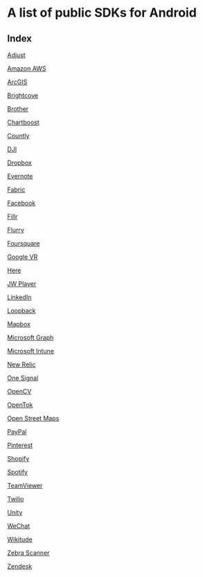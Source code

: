 # A list of public SDKs for Android #

## Index ##

<p><a href="https://github.com/adjust/android_sdk">Adjust</a></p>
<p><a href="http://docs.aws.amazon.com/mobile/sdkforandroid/developerguide/setup.html">Amazon AWS</a></p>
<p><a href="https://developers.arcgis.com/android/">ArcGIS</a></p>
<p><a href="https://support.brightcove.com/overview-brightcove-player-sdk-android">Brightcove</a></p>
<p><a href="http://www.brother.com/product/dev/mobile/android/download/index.htm">Brother</a></p>
<p><a href="https://www.chartboost.com/">Chartboost</a></p>
<p><a href="https://resources.count.ly/v1.0/docs/countly-sdk-for-android">Countly</a></p>
<p><a href="http://developer.dji.com/mobile-sdk/">DJI</a></p>
<p><a href="https://www.dropbox.com/developers-v1/core/sdks/android">Dropbox</a></p>
<p><a href="https://github.com/evernote/evernote-sdk-android">Evernote</a></p>
<p><a href="https://docs.fabric.io/android/fabric/overview.html">Fabric</a></p>
<p><a href="https://developers.facebook.com/docs/android/">Facebook</a></p>
<p><a href="http://fillr.github.io/docs/sdk/browser/android/">Fillr</a></p>
<p><a href="https://developer.yahoo.com/flurry/docs/integrateflurry/android/">Flurry</a></p>
<p><a href="https://github.com/jiramot/foursquare-android-sdk">Foursquare</a></p>
<p><a href="https://developers.google.com/vr/android/">Google VR</a></p>
<p><a href="https://developer.here.com/develop/mobile-sdks">Here</a></p>
<p><a href="https://developer.jwplayer.com/android-sdk/">JW Player</a></p>
<p><a href="https://developer.linkedin.com/docs/android-sdk#">LinkedIn</a></p>
<p><a href="https://loopback.io/doc/en/lb2/Android-SDK.html">Loopback</a></p>
<p><a href="https://www.mapbox.com/navigation-sdk/">Mapbox</a></p>
<p><a href="https://github.com/microsoftgraph/msgraph-sdk-android">Microsoft Graph</a></p>
<p><a href="https://docs.microsoft.com/en-us/intune/app-sdk-android">Microsoft Intune</a></p>
<p><a href="https://docs.newrelic.com/docs/mobile-monitoring/new-relic-mobile-android/api-guides/android-sdk-api-guide">New Relic</a></p>
<p><a href="https://documentation.onesignal.com/v3.0/docs/android-sdk-setup">One Signal</a></p>
<p><a href="https://opencv.org/platforms/android/">OpenCV</a></p>
<p><a href="https://tokbox.com/developer/sdks/android/">OpenTok</a></p>
<p><a href="https://github.com/osmdroid/osmdroid">Open Street Maps</a></p>
<p><a href="https://developer.paypal.com/docs/integration/mobile/mobile-sdk-overview/">PayPal</a></p>
<p><a href="https://developers.pinterest.com/docs/sdks/android/?">Pinterest</a></p>
<p><a href="https://help.shopify.com/api/sdks/custom-storefront/mobile-buy-sdk/android">Shopify</a></p>
<p><a href="https://github.com/spotify/android-sdk">Spotify</a></p>
<p><a href="https://integrate.teamviewer.com/en/develop/screen-sharing-sdk/android-tutorial/">TeamViewer</a></p>
<p><a href="https://www.twilio.com/docs/api/client/android">Twilio</a></p>
<p><a href="https://docs.unity3d.com/Manual/android-sdksetup.html">Unity</a></p>
<p><a href="http://open.wechat.com/cgi-bin/newreadtemplate?t=overseas_open/docs/mobile/getting-started/android">WeChat</a></p>
<p><a href="http://www.wikitude.com/external/doc/documentation/latest/android/">Wikitude</a></p>
<p><a href="https://www.zebra.com/us/en/support-downloads/software/developer-tools/scanner-sdk-for-android.html">Zebra Scanner</a></p>
<p><a href="https://developer.zendesk.com/embeddables/docs/android/welcome">Zendesk</a></p>
